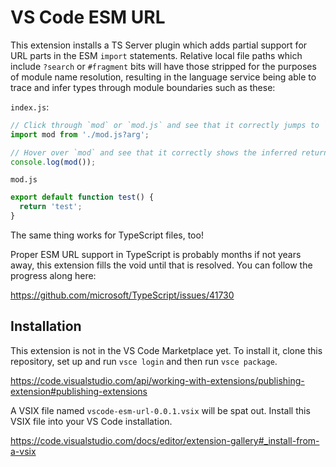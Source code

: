 # VS Code ESM URL

This extension installs a TS Server plugin which adds partial support for URL
parts in the ESM `import` statements. Relative local file paths which include
`?search` or `#fragment` bits will have those stripped for the purposes of
module name resolution, resulting in the language service being able to trace
and infer types through module boundaries such as these:

`index.js`:
```javascript
// Click through `mod` or `mod.js` and see that it correctly jumps to `mod.js`
import mod from './mod.js?arg';

// Hover over `mod` and see that it correctly shows the inferred return type
console.log(mod());
```

`mod.js`
```javascript
export default function test() {
  return 'test';
}
```

The same thing works for TypeScript files, too!

Proper ESM URL support in TypeScript is probably months if not years away, this
extension fills the void until that is resolved. You can follow the progress
along here:

https://github.com/microsoft/TypeScript/issues/41730

## Installation

This extension is not in the VS Code Marketplace yet. To install it, clone this
repository, set up and run `vsce login` and then run `vsce package`.

https://code.visualstudio.com/api/working-with-extensions/publishing-extension#publishing-extensions

A VSIX file named `vscode-esm-url-0.0.1.vsix` will be spat out. Install this
VSIX file into your VS Code installation.

https://code.visualstudio.com/docs/editor/extension-gallery#_install-from-a-vsix
